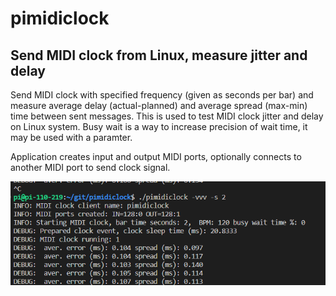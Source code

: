 # pimidiclock
## Send MIDI clock from Linux, measure jitter and delay

Send MIDI clock with specified frequency (given as seconds per bar) and measure average delay (actual-planned) and average spread (max-min) time between sent messages. This is used to test MIDI clock jitter and delay on Linux system.
Busy wait is a way to increase precision of wait time, it may be used with a paramter. 

Application creates input and output MIDI ports, optionally connects to another MIDI port to send clock signal.

![Sample output](demo.png)




